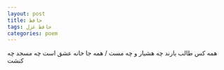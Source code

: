 ```yaml
---
layout: post
title: حافظ
tags: حافظ غزل
categories: poem
---
```


همه کس طالب یارند چه هشیار و چه مست / همه جا خانه عشق است چه مسجد چه کنشت